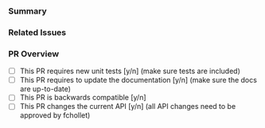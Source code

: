 ### Summary

### Related Issues

### PR Overview

- [ ] This PR requires new unit tests [y/n] (make sure tests are included)
- [ ] This PR requires to update the documentation [y/n] (make sure the docs are up-to-date)
- [ ] This PR is backwards compatible [y/n]
- [ ] This PR changes the current API [y/n] (all API changes need to be approved by fchollet)
